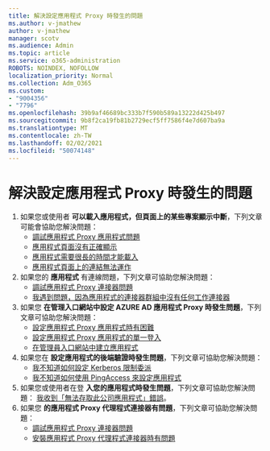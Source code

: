 ```yaml
---
title: 解決設定應用程式 Proxy 時發生的問題
ms.author: v-jmathew
author: v-jmathew
manager: scotv
ms.audience: Admin
ms.topic: article
ms.service: o365-administration
ROBOTS: NOINDEX, NOFOLLOW
localization_priority: Normal
ms.collection: Adm_O365
ms.custom:
- "9004356"
- "7796"
ms.openlocfilehash: 39b9af46689bc333b7f590b589a13222d425b497
ms.sourcegitcommit: 9b8f2ca19fb81b2729ecf5ff7586f4e7d607ba9a
ms.translationtype: MT
ms.contentlocale: zh-TW
ms.lasthandoff: 02/02/2021
ms.locfileid: "50074148"
---
```

# <a name="resolve-problems-when-configuring-the-app-proxy"></a>解決設定應用程式 Proxy 時發生的問題

1. 如果您或使用者 **可以載入應用程式，但頁面上的某些專案顯示中斷**，下列文章可能會協助您解決問題：
    - [調試應用程式 Proxy 應用程式問題](https://docs.microsoft.com/azure/active-directory/manage-apps/application-proxy-debug-apps)
    - [應用程式頁面沒有正確顯示](https://docs.microsoft.com/azure/active-directory/application-proxy-page-appearance-broken-problem)
    - [應用程式需要很長的時間才能載入](https://docs.microsoft.com/azure/active-directory/application-proxy-page-load-speed-problem)
    - [應用程式頁面上的連結無法運作](https://docs.microsoft.com/azure/active-directory/application-proxy-page-links-broken-problem)
2. 如果您的 **應用程式** 有連線問題，下列文章可協助您解決問題：
    - [調試應用程式 Proxy 連接器問題](https://docs.microsoft.com/azure/active-directory/manage-apps/application-proxy-debug-connectors)
    - [我遇到問題，因為應用程式的連接器群組中沒有任何工作連接器](https://docs.microsoft.com/azure/active-directory/application-proxy-connectivity-no-working-connector)
3. 如果您 **在管理入口網站中設定 AZURE AD 應用程式 Proxy 時發生問題**，下列文章可協助您解決問題：
    - [設定應用程式 Proxy 應用程式時有困難](https://docs.microsoft.com/azure/active-directory/application-proxy-config-how-to)
    - [設定應用程式 Proxy 應用程式的單一登入](https://docs.microsoft.com/azure/active-directory/application-proxy-config-sso-how-to)
    - [在管理員入口網站中建立應用程式](https://docs.microsoft.com/azure/active-directory/application-proxy-config-problem)
4. 如果您在 **設定應用程式的後端驗證時發生問題**，下列文章可協助您解決問題：
    - [我不知道如何設定 Kerberos 限制委派](https://docs.microsoft.com/azure/active-directory/application-proxy-back-end-kerberos-constrained-delegation-how-to)
    - [我不知道如何使用 PingAccess 來設定應用程式](https://docs.microsoft.com/azure/active-directory/application-proxy-back-end-ping-access-how-to)
5. 如果您或使用者在登 **入您的應用程式時發生問題**，下列文章可協助您解決問題： [我收到「無法存取此公司應用程式」錯誤](https://docs.microsoft.com/azure/active-directory/application-proxy-sign-in-bad-gateway-timeout-error)。
6. 如果您 **的應用程式 Proxy 代理程式連接器有問題**，下列文章可協助您解決問題：
    - [調試應用程式 Proxy 連接器問題](https://docs.microsoft.com/azure/active-directory/manage-apps/application-proxy-debug-connectors)
    - [安裝應用程式 Proxy 代理程式連接器時有問題](https://docs.microsoft.com/azure/active-directory/application-proxy-connector-installation-problem)
